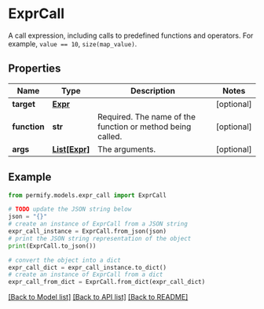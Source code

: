 # ExprCall

A call expression, including calls to predefined functions and operators.  For example, `value == 10`, `size(map_value)`.

## Properties

Name | Type | Description | Notes
------------ | ------------- | ------------- | -------------
**target** | [**Expr**](Expr.md) |  | [optional] 
**function** | **str** | Required. The name of the function or method being called. | [optional] 
**args** | [**List[Expr]**](Expr.md) | The arguments. | [optional] 

## Example

```python
from permify.models.expr_call import ExprCall

# TODO update the JSON string below
json = "{}"
# create an instance of ExprCall from a JSON string
expr_call_instance = ExprCall.from_json(json)
# print the JSON string representation of the object
print(ExprCall.to_json())

# convert the object into a dict
expr_call_dict = expr_call_instance.to_dict()
# create an instance of ExprCall from a dict
expr_call_from_dict = ExprCall.from_dict(expr_call_dict)
```
[[Back to Model list]](../README.md#documentation-for-models) [[Back to API list]](../README.md#documentation-for-api-endpoints) [[Back to README]](../README.md)


